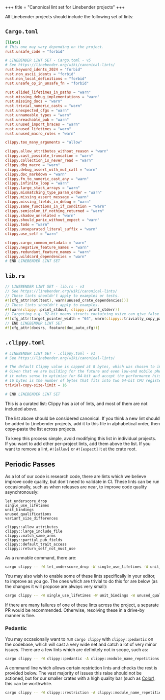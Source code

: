 +++
title = "Canonical lint set for Linebender projects"
+++

All Linebender projects should include the following set of lints:

## `Cargo.toml`

```toml
[lints]
# This one may vary depending on the project.
rust.unsafe_code = "forbid"

# LINEBENDER LINT SET - Cargo.toml - v5
# See https://linebender.org/wiki/canonical-lints/
rust.keyword_idents_2024 = "forbid"
rust.non_ascii_idents = "forbid"
rust.non_local_definitions = "forbid"
rust.unsafe_op_in_unsafe_fn = "forbid"

rust.elided_lifetimes_in_paths = "warn"
rust.missing_debug_implementations = "warn"
rust.missing_docs = "warn"
rust.trivial_numeric_casts = "warn"
rust.unexpected_cfgs = "warn"
rust.unnameable_types = "warn"
rust.unreachable_pub = "warn"
rust.unused_import_braces = "warn"
rust.unused_lifetimes = "warn"
rust.unused_macro_rules = "warn"

clippy.too_many_arguments = "allow"

clippy.allow_attributes_without_reason = "warn"
clippy.cast_possible_truncation = "warn"
clippy.collection_is_never_read = "warn"
clippy.dbg_macro = "warn"
clippy.debug_assert_with_mut_call = "warn"
clippy.doc_markdown = "warn"
clippy.fn_to_numeric_cast_any = "warn"
clippy.infinite_loop = "warn"
clippy.large_stack_arrays = "warn"
clippy.mismatching_type_param_order = "warn"
clippy.missing_assert_message = "warn"
clippy.missing_fields_in_debug = "warn"
clippy.same_functions_in_if_condition = "warn"
clippy.semicolon_if_nothing_returned = "warn"
clippy.shadow_unrelated = "warn"
clippy.should_panic_without_expect = "warn"
clippy.todo = "warn"
clippy.unseparated_literal_suffix = "warn"
clippy.use_self = "warn"

clippy.cargo_common_metadata = "warn"
clippy.negative_feature_names = "warn"
clippy.redundant_feature_names = "warn"
clippy.wildcard_dependencies = "warn"
# END LINEBENDER LINT SET
```

## `lib.rs`

```rust
// LINEBENDER LINT SET - lib.rs - v3
// See https://linebender.org/wiki/canonical-lints/
// These lints shouldn't apply to examples or tests.
#![cfg_attr(not(test), warn(unused_crate_dependencies))]
// These lints shouldn't apply to examples.
#![warn(clippy::print_stdout, clippy::print_stderr)]
// Targeting e.g. 32-bit means structs containing usize can give false positives for 64-bit.
#![cfg_attr(target_pointer_width = "64", warn(clippy::trivially_copy_pass_by_ref))]
// END LINEBENDER LINT SET
#![cfg_attr(docsrs, feature(doc_auto_cfg))]
```

## `.clippy.toml`

```toml
# LINEBENDER LINT SET - .clippy.toml - v1
# See https://linebender.org/wiki/canonical-lints/

# The default Clippy value is capped at 8 bytes, which was chosen to improve performance on 32-bit.
# Given that we are building for the future and even low-end mobile phones have 64-bit CPUs,
# it makes sense to optimize for 64-bit and accept the performance hits on 32-bit.
# 16 bytes is the number of bytes that fits into two 64-bit CPU registers.
trivial-copy-size-limit = 16

# END LINEBENDER LINT SET
```

This is a curated list: Clippy has a *lot* of lints, and most of them are not included above.

The list above should be considered canonical.
If you think a new lint should be added to Linebender projects, add it to this file in alphabetical order, then copy-paste the list across projects.

To keep this process simple, avoid modifying this list in individual projects.
If you want to add other per-project lints, add them above the list.
If you want to remove a lint, `#![allow]` or `#![expect]` it at the crate root.

## Periodic Passes

As a lot of our code is research code, there are lints which we believe improve code quality, but don't need to validate in CI.
These lints can be run occasionally, such as when releases are near, to improve code quality asynchronously:

```text
let_underscore_drop
single_use_lifetimes
unit_bindings
unused_qualifications
variant_size_differences

clippy::allow_attributes
clippy::large_include_file
clippy::match_same_arms
clippy::partial_pub_fields
clippy::default_trait_access
clippy::return_self_not_must_use
```

As a runnable command, there are:

```sh
cargo clippy -- -W let_underscore_drop -W single_use_lifetimes -W unit_bindings -W unused_qualifications -W variant_size_differences -W clippy::large_include_file -W clippy::match_same_arms -W clippy::partial_pub_fields -W clippy::default_trait_access -W clippy::return_self_not_must_use
```

You may also wish to enable some of these lints specifically in your editor, to improve as you go.
The ones which are trivial to do this for are below (as the changes it will propose are always very small):

```sh
cargo clippy -- -W single_use_lifetimes -W unit_bindings -W unused_qualifications -W clippy::allow_attributes -W clippy::default_trait_access
```

If there are many failures of one of these lints across the project, a separate PR would be recommended.
Otherwise, resolving these in a drive-by manner is fine.

### Pedantic

You may occasionally want to run `cargo clippy` with `clippy::pedantic` on the codebase, which will cast a very wide net and catch a lot of very minor issues.
There are a few lints which are definitely not in scope, such as:

```sh
cargo clippy -- -W clippy::pedantic -A clippy::module_name_repetitions
```

A command line which allows certain restriction lints and checks the rest is provided below.
The vast majority of issues this raise should not be actioned, but for our smaller crates with a high quality bar (such as [Color](https://github.com/linebender/color)), this can be worthwhile.

```sh
cargo clippy -- -W clippy::restriction -A clippy::module_name_repetitions -A clippy::pattern_type_mismatch -A clippy::implicit_return -A clippy::missing_inline_in_public_items -A clippy::missing_docs_in_private_items -A clippy::float_arithmetic -A clippy::min_ident_chars -A clippy::impl_trait_in_params -A clippy::exhaustive_structs
```
